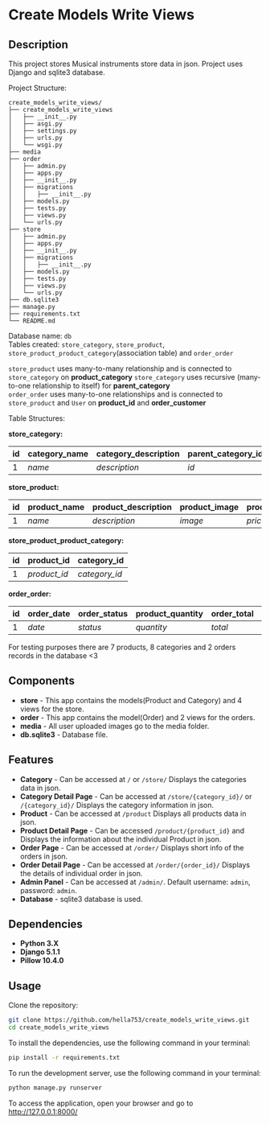 # Create Models Write Views

## Description
This project stores Musical instruments store data in json.
Project uses Django and sqlite3 database.

Project Structure:
```
create_models_write_views/
├── create_models_write_views
│   ├── __init__.py
│   ├── asgi.py
│   ├── settings.py
│   ├── urls.py
│   └── wsgi.py
├── media
├── order
│   ├── admin.py
│   ├── apps.py
│   ├── __init__.py
│   ├── migrations
│   │   ├── __init__.py
│   ├── models.py
│   ├── tests.py
│   ├── views.py
│   └── urls.py
├── store
│   ├── admin.py
│   ├── apps.py
│   ├── __init__.py
│   ├── migrations
│   │   ├── __init__.py
│   ├── models.py
│   ├── tests.py
│   ├── views.py
│   └── urls.py
├── db.sqlite3
├── manage.py
├── requirements.txt
└── README.md

```

Database name: `db` <br>
Tables created: `store_category`, `store_product`, `store_product_product_category`(association table) and `order_order`<br>

`store_product` uses many-to-many relationship and is connected to `store_category` on **product_category**
`store_category` uses recursive (many-to-one relationship to itself) for **parent_category**<br>
`order_order` uses many-to-one relationships and is connected to `store_product` and `User` on **product_id** 
and **order_customer**

Table Structures:

**store_category:**

| id | category_name | category_description | parent_category_id |
|----|---------------|----------------------|--------------------|
| 1  | _name_        | _description_        | _id_               |


**store_product:**

| id | product_name | product_description | product_image | product_price |
|----|--------------|---------------------|---------------|---------------|
| 1  | _name_       | _description_       | _image_       | _price_       |


**store_product_product_category:**

| id | product_id   | category_id   |
|----|--------------|---------------|
| 1  | _product_id_ | _category_id_ |


**order_order:**

| id | order_date | order_status | product_quantity | order_total | order_customer | order_address | order_customer_id | product_id_id |
|----|------------|--------------|------------------|-------------|----------------|---------------|-------------------|---------------|
| 1  | _date_     | _status_     |   _quantity_     | _total_     | _customer_     | _address_     | _id_              | _id_          |


For testing purposes there are 7 products, 8 categories and 2 orders records in the database <3


## **Components** ##
* **store** - This app contains the models(Product and Category) and 4 views for the store.
* **order** - This app contains the model(Order) and 2 views for the orders.
* **media** - All user uploaded images go to the media folder.
* **db.sqlite3** - Database file.

## **Features** ##
* **Category** - Can be accessed at `/` or `/store/` Displays the categories data in json.
* **Category Detail Page** - Can be accessed at `/store/{category_id}/` or `/{category_id}/` Displays the category information in json.
* **Product** - Can be accessed at `/product` Displays all products data in json.
* **Product Detail Page** - Can be accessed `/product/{product_id}` and Displays the information about the individual Product in json.
* **Order Page** - Can be accessed at `/order/` Displays short info of the orders in json.
* **Order Detail Page** - Can be accessed at `/order/{order_id}/` Displays the details of individual order in json.
* **Admin Panel** - Can be accessed at `/admin/`. Default username: `admin`, password: `admin`.
* **Database** - sqlite3 database is used.

## Dependencies
* **Python 3.X**
* **Django 5.1.1**
* **Pillow 10.4.0**

## Usage
Clone the repository:
```bash
git clone https://github.com/hella753/create_models_write_views.git
cd create_models_write_views
```
To install the dependencies, use the following command in your terminal:
```bash
pip install -r requirements.txt
```
To run the development server, use the following command in your terminal:
```bash
python manage.py runserver
```
To access the application, open your browser and go to http://127.0.0.1:8000/

